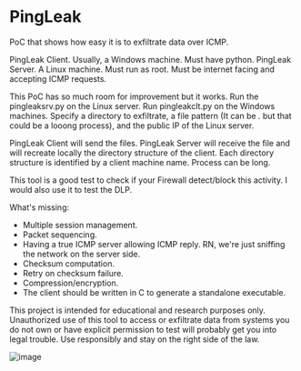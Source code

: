 # PingLeak
PoC that shows how easy it is to exfiltrate data over ICMP.

PingLeak Client. Usually, a Windows machine. Must have python.
PingLeak Server. A Linux machine. Must run as root. Must be internet facing and accepting ICMP requests.

This PoC has so much room for improvement but it works.
Run the pingleaksrv.py on the Linux server. 
Run pingleakclt.py on the Windows machines. Specify a directory to exfiltrate, a file pattern (It can be *.* but that could be a looong process), and the public IP of the Linux server.

PingLeak Client will send the files. PingLeak Server will receive the file and will recreate locally the directory structure of the client. Each directory structure is identified by a client machine name.
Process can be long. 

This tool is a good test to check if your Firewall detect/block this activity. I would also use it to test the DLP.

What's missing:
- Multiple session management.
- Packet sequencing.
- Having a true ICMP server allowing ICMP reply. RN, we're just sniffing the network on the server side.
- Checksum computation.
- Retry on checksum failure.
- Compression/encryption.
- The client should be written in C to generate a standalone executable.
  
This project is intended for educational and research purposes only. Unauthorized use of this tool to access or exfiltrate data from systems you do not own or have explicit permission to test will probably get you into legal trouble. Use responsibly and stay on the right side of the law.

![image](https://github.com/user-attachments/assets/d1ece201-8faf-43a5-893b-4cc075624ea9)

